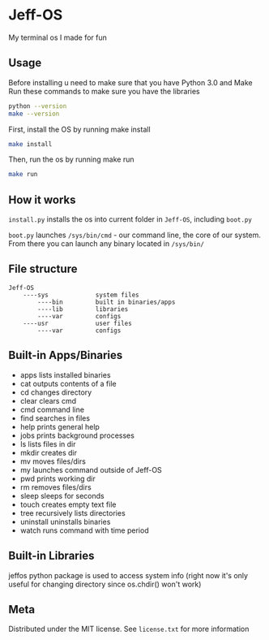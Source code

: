 # Jeff-OS

My terminal os I made for fun

## Usage
Before installing u need to make sure that you have Python 3.0 and Make
Run these commands to make sure you have the libraries
```sh
python --version
make --version
```

First, install the OS by running make install
```sh
make install
```

Then, run the os by running make run
```sh
make run
```

## How it works
`install.py` installs the os into current folder in `Jeff-OS`, including `boot.py`

`boot.py` launches `/sys/bin/cmd` - our command line, the core of our system.
From there you can launch any binary located in `/sys/bin/`

## File structure
```
Jeff-OS
    ----sys             system files
        ----bin         built in binaries/apps
        ----lib         libraries
        ----var         configs
    ----usr             user files
        ----var         configs

```

## Built-in Apps/Binaries
* apps          lists installed binaries
* cat           outputs contents of a file
* cd            changes directory
* clear         clears cmd
* cmd           command line
* find          searches in files
* help          prints general help
* jobs          prints background processes
* ls            lists files in dir
* mkdir         creates dir
* mv            moves files/dirs
* my            launches command outside of Jeff-OS
* pwd           prints working dir
* rm            removes files/dirs
* sleep         sleeps for seconds
* touch         creates empty text file
* tree          recursively lists directories
* uninstall     uninstalls binaries
* watch         runs command with time period

## Built-in Libraries
jeffos python package is used to access system info
(right now it's only useful for changing directory since os.chdir() won't work)

## Meta

Distributed under the MIT license. See ``license.txt`` for more information